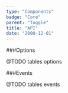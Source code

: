```yaml
---
type: "Components"
badge: "Core"
parent: "Toggle"
title: "API"
date: "2000-12-01"
---
```


###Options

@TODO tables options

###Events

@TODO tables events
